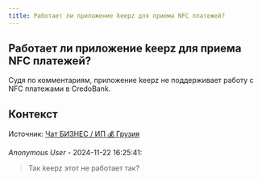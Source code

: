 ```yaml
---
title: Работает ли приложение keepz для приема NFC платежей?
---
```


## Работает ли приложение keepz для приема NFC платежей?

Судя по комментариям, приложение keepz не поддерживает работу с NFC платежами в CredoBank.

## Контекст

Источник: [Чат БИЗНЕС / ИП 💰 Грузия](https://t.me/ip_ge)

_Anonymous User_ - 2024-11-22 16:25:41:

> Так keepz этот не работает так?
